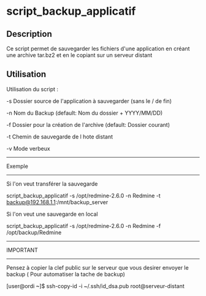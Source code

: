 # script_backup_applicatif

## Description
Ce script permet de sauvegarder les fichiers d'une application en créant une archive
tar.bz2 et en le copiant sur un serveur distant

## Utilisation

Utilisation du script :

	
-s	Dossier source de l'application à sauvegarder (sans le / de fin)

-n	Nom du Backup (default: Nom du dossier + YYYY/MM/DD)

-f	Dossier pour la création de l'archive (default: Dossier courant)

-t	Chemin de sauvegarde de l hote distant

-v	Mode verbeux

*******
Exemple
*******

Si l'on veut transférer la sauvegarde

script_backup_applicatif -s /opt/redmine-2.6.0 -n Redmine -t backup@192.168.1.1:/mnt/backup_server


Si l'on veut une sauvegarde en local

script_backup_applicatif -s /opt/redmine-2.6.0 -n Redmine -f /opt/backup/Redmine
*********
IMPORTANT
*********

Pensez à copier la clef public sur le serveur que vous desirer envoyer le backup ( Pour automatiser la tache de backup)

[user@ordi ~]$ ssh-copy-id -i ~/.ssh/id_dsa.pub root@serveur-distant
